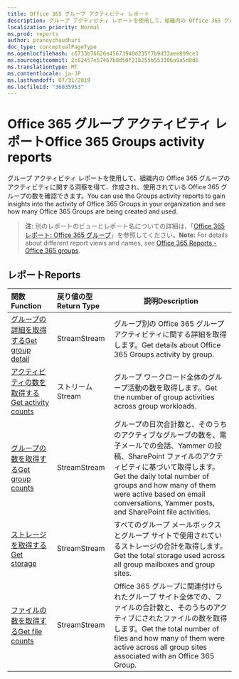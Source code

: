 ```yaml
---
title: Office 365 グループ アクティビティ レポート
description: グループ アクティビティ レポートを使用して、組織内の Office 365 グループのアクティビティに関する洞察を得て、作成され、使用されている Office 365 グループの数を確認できます。
localization_priority: Normal
ms.prod: reports
author: pranoychaudhuri
doc_type: conceptualPageType
ms.openlocfilehash: c6733b76626e45673940d235f7b9d33aee899ce3
ms.sourcegitcommit: 2c62457e57467b8d50f21b255b553106a9a5d8d6
ms.translationtype: MT
ms.contentlocale: ja-JP
ms.lasthandoff: 07/31/2019
ms.locfileid: "36035953"
---
```

# <a name="office-365-groups-activity-reports"></a><span data-ttu-id="bc97b-103">Office 365 グループ アクティビティ レポート</span><span class="sxs-lookup"><span data-stu-id="bc97b-103">Office 365 Groups activity reports</span></span>

<span data-ttu-id="bc97b-104">グループ アクティビティ レポートを使用して、組織内の Office 365 グループのアクティビティに関する洞察を得て、作成され、使用されている Office 365 グループの数を確認できます。</span><span class="sxs-lookup"><span data-stu-id="bc97b-104">You can use the Groups activity reports to gain insights into the activity of Office 365 Groups in your organization and see how many Office 365 Groups are being created and used.</span></span>

> <span data-ttu-id="bc97b-105">**注:** 別のレポートのビューとレポート名についての詳細は、「[Office 365 レポート: Office 365 グループ](https://support.office.com/client/Office-365-groups-a27f1a99-3557-4f85-9560-a28e3d822a40)」を参照してください。</span><span class="sxs-lookup"><span data-stu-id="bc97b-105">**Note:** For details about different report views and names, see [Office 365 Reports - Office 365 groups](https://support.office.com/client/Office-365-groups-a27f1a99-3557-4f85-9560-a28e3d822a40).</span></span>

## <a name="reports"></a><span data-ttu-id="bc97b-106">レポート</span><span class="sxs-lookup"><span data-stu-id="bc97b-106">Reports</span></span>

| <span data-ttu-id="bc97b-107">関数</span><span class="sxs-lookup"><span data-stu-id="bc97b-107">Function</span></span>                                 | <span data-ttu-id="bc97b-108">戻り値の型</span><span class="sxs-lookup"><span data-stu-id="bc97b-108">Return Type</span></span> | <span data-ttu-id="bc97b-109">説明</span><span class="sxs-lookup"><span data-stu-id="bc97b-109">Description</span></span>                              |
| :--------------------------------------- | :-------------- |  ---------------------------------------- |
| [<span data-ttu-id="bc97b-110">グループの詳細を取得する</span><span class="sxs-lookup"><span data-stu-id="bc97b-110">Get group detail</span></span>](../api/reportroot-getoffice365groupsactivitydetail.md) | <span data-ttu-id="bc97b-111">Stream</span><span class="sxs-lookup"><span data-stu-id="bc97b-111">Stream</span></span>          | <span data-ttu-id="bc97b-112">グループ別の Office 365 グループ アクティビティに関する詳細を取得します。</span><span class="sxs-lookup"><span data-stu-id="bc97b-112">Get details about Office 365 Groups activity by group.</span></span> |
| [<span data-ttu-id="bc97b-113">アクティビティの数を取得する</span><span class="sxs-lookup"><span data-stu-id="bc97b-113">Get activity counts</span></span>](../api/reportroot-getoffice365groupsactivitycounts.md) | <span data-ttu-id="bc97b-114">ストリーム</span><span class="sxs-lookup"><span data-stu-id="bc97b-114">Stream</span></span>          | <span data-ttu-id="bc97b-115">グループ ワークロード全体のグループ活動の数を取得します。</span><span class="sxs-lookup"><span data-stu-id="bc97b-115">Get the number of group activities across group workloads.</span></span> |
| [<span data-ttu-id="bc97b-116">グループの数を取得する</span><span class="sxs-lookup"><span data-stu-id="bc97b-116">Get group counts</span></span>](../api/reportroot-getoffice365groupsactivitygroupcounts.md) | <span data-ttu-id="bc97b-117">Stream</span><span class="sxs-lookup"><span data-stu-id="bc97b-117">Stream</span></span>          | <span data-ttu-id="bc97b-118">グループの日次合計数と、そのうちのアクティブなグループの数を、電子メールでの会話、Yammer の投稿、SharePoint ファイルのアクティビティに基づいて取得します。</span><span class="sxs-lookup"><span data-stu-id="bc97b-118">Get the daily total number of groups and how many of them were active based on email conversations, Yammer posts, and SharePoint file activities.</span></span> |
| [<span data-ttu-id="bc97b-119">ストレージを取得する</span><span class="sxs-lookup"><span data-stu-id="bc97b-119">Get storage</span></span>](../api/reportroot-getoffice365groupsactivitystorage.md) | <span data-ttu-id="bc97b-120">Stream</span><span class="sxs-lookup"><span data-stu-id="bc97b-120">Stream</span></span>          | <span data-ttu-id="bc97b-121">すべてのグループ メールボックスとグループ サイトで使用されているストレージの合計を取得します。</span><span class="sxs-lookup"><span data-stu-id="bc97b-121">Get the total storage used across all group mailboxes and group sites.</span></span> |
| [<span data-ttu-id="bc97b-122">ファイルの数を取得する</span><span class="sxs-lookup"><span data-stu-id="bc97b-122">Get file counts</span></span>](../api/reportroot-getoffice365groupsactivityfilecounts.md) | <span data-ttu-id="bc97b-123">Stream</span><span class="sxs-lookup"><span data-stu-id="bc97b-123">Stream</span></span>          | <span data-ttu-id="bc97b-124">Office 365 グループに関連付けられたグループ サイト全体での、ファイルの合計数と、そのうちのアクティブにされたファイルの数を取得します。</span><span class="sxs-lookup"><span data-stu-id="bc97b-124">Get the total number of files and how many of them were active across all group sites associated with an Office 365 Group.</span></span> |
